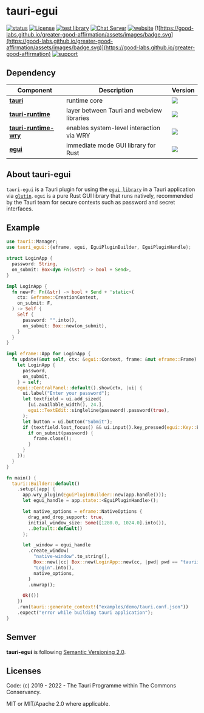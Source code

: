 # tauri-egui

[![status](https://img.shields.io/badge/status-stable-blue.svg)](https://github.com/tauri-apps/tauri-egui/tree/dev)
[![License](https://img.shields.io/badge/License-MIT%20or%20Apache%202-green.svg)](https://opencollective.com/tauri)
[![test library](https://img.shields.io/github/workflow/status/tauri-apps/tauri-egui/test%20library?label=test%20library)](https://github.com/tauri-apps/tauri/actions?query=workflow%3A%22test+library%22)
[![Chat Server](https://img.shields.io/badge/chat-discord-7289da.svg)](https://discord.gg/SpmNs4S)
[![website](https://img.shields.io/badge/website-tauri.app-purple.svg)](https://tauri.app)
[![https://good-labs.github.io/greater-good-affirmation/assets/images/badge.svg](https://good-labs.github.io/greater-good-affirmation/assets/images/badge.svg)](https://good-labs.github.io/greater-good-affirmation)
[![support](https://img.shields.io/badge/sponsor-Open%20Collective-blue.svg)](https://opencollective.com/tauri)

## Dependency

| Component                                                                                    | Description                               | Version                                                                                                  |
| -------------------------------------------------------------------------------------------- | ----------------------------------------- | -------------------------------------------------------------------------------------------------------- |
| [**tauri**](https://github.com/tauri-apps/tauri/tree/dev/core/tauri)                         | runtime core                              | [![](https://img.shields.io/badge/crate.io-v2.0.0--alpha.4-orange)](https://crates.io/crates/tauri)                         |
| [**tauri-runtime**](https://github.com/tauri-apps/tauri/tree/dev/core/tauri-runtime)         | layer between Tauri and webview libraries | [![](https://img.shields.io/badge/crate.io-v0.13.0--alpha.2-orange)](https://crates.io/crates/tauri-runtime)         |
| [**tauri-runtime-wry**](https://github.com/tauri-apps/tauri/tree/dev/core/tauri-runtime-wry) | enables system-level interaction via WRY  | [![](https://img.shields.io/badge/crate.io-v0.13.0--alpha.2-orange)](https://crates.io/crates/tauri-runtime-wry) |
| [**egui**](https://github.com/tauri-apps/egui) | immediate mode GUI library for Rust  | [![](https://img.shields.io/badge/crate.io-v0.19.0-orange)](https://crates.io/crates/egui) |

## About tauri-egui

`tauri-egui` is a Tauri plugin for using the [`egui library`](https://github.com/emilk/egui) in a Tauri application via [`glutin`](https://github.com/tauri-apps/glutin). `egui` is a pure Rust GUI library that runs natively, recommended by the Tauri team for secure contexts such as password and secret interfaces.

## Example

```rust
use tauri::Manager;
use tauri_egui::{eframe, egui, EguiPluginBuilder, EguiPluginHandle};

struct LoginApp {
  password: String,
  on_submit: Box<dyn Fn(&str) -> bool + Send>,
}

impl LoginApp {
  fn new<F: Fn(&str) -> bool + Send + 'static>(
    ctx: &eframe::CreationContext,
    on_submit: F,
  ) -> Self {
    Self {
      password: "".into(),
      on_submit: Box::new(on_submit),
    }
  }
}

impl eframe::App for LoginApp {
  fn update(&mut self, ctx: &egui::Context, frame: &mut eframe::Frame) {
    let LoginApp {
      password,
      on_submit,
    } = self;
    egui::CentralPanel::default().show(ctx, |ui| {
      ui.label("Enter your password");
      let textfield = ui.add_sized(
        [ui.available_width(), 24.],
        egui::TextEdit::singleline(password).password(true),
      );
      let button = ui.button("Submit");
      if (textfield.lost_focus() && ui.input().key_pressed(egui::Key::Enter)) || button.clicked() {
        if on_submit(password) {
          frame.close();
        }
      }
    });
  }
}

fn main() {
  tauri::Builder::default()
    .setup(|app| {
      app.wry_plugin(EguiPluginBuilder::new(app.handle()));
      let egui_handle = app.state::<EguiPluginHandle>();

      let native_options = eframe::NativeOptions {
        drag_and_drop_support: true,
        initial_window_size: Some([1280.0, 1024.0].into()),
        ..Default::default()
      };

      let _window = egui_handle
        .create_window(
          "native-window".to_string(),
          Box::new(|cc| Box::new(LoginApp::new(cc, |pwd| pwd == "tauriisawesome"))),
          "Login".into(),
          native_options,
        )
        .unwrap();

      Ok(())
    })
    .run(tauri::generate_context!("examples/demo/tauri.conf.json"))
    .expect("error while building tauri application");
}
```

## Semver

**tauri-egui** is following [Semantic Versioning 2.0](https://semver.org/).

## Licenses

Code: (c) 2019 - 2022 - The Tauri Programme within The Commons Conservancy.

MIT or MIT/Apache 2.0 where applicable.

